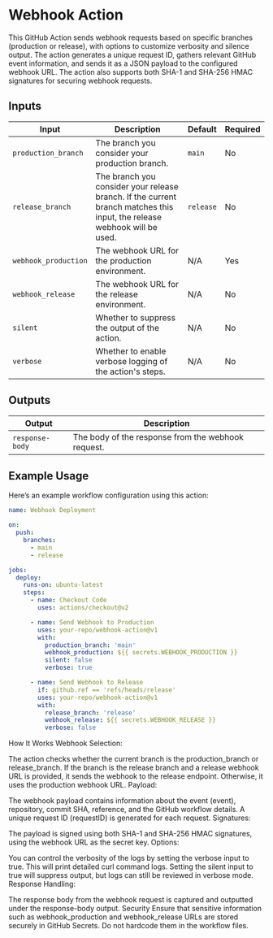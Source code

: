 # Webhook Action

This GitHub Action sends webhook requests based on specific branches (production
or release), with options to customize verbosity and silence output. The action
generates a unique request ID, gathers relevant GitHub event information, and
sends it as a JSON payload to the configured webhook URL. The action also
supports both SHA-1 and SHA-256 HMAC signatures for securing webhook requests.

## Inputs

| Input                | Description                                                                                                              | Default   | Required |
| -------------------- | ------------------------------------------------------------------------------------------------------------------------ | --------- | -------- |
| `production_branch`  | The branch you consider your production branch.                                                                          | `main`    | No       |
| `release_branch`     | The branch you consider your release branch. If the current branch matches this input, the release webhook will be used. | `release` | No       |
| `webhook_production` | The webhook URL for the production environment.                                                                          | N/A       | Yes      |
| `webhook_release`    | The webhook URL for the release environment.                                                                             | N/A       | No       |
| `silent`             | Whether to suppress the output of the action.                                                                            | N/A       | No       |
| `verbose`            | Whether to enable verbose logging of the action's steps.                                                                 | N/A       | No       |

## Outputs

| Output          | Description                                        |
| --------------- | -------------------------------------------------- |
| `response-body` | The body of the response from the webhook request. |

## Example Usage

Here’s an example workflow configuration using this action:

```yaml
name: Webhook Deployment

on:
  push:
    branches:
      - main
      - release

jobs:
  deploy:
    runs-on: ubuntu-latest
    steps:
      - name: Checkout Code
        uses: actions/checkout@v2

      - name: Send Webhook to Production
        uses: your-repo/webhook-action@v1
        with:
          production_branch: 'main'
          webhook_production: ${{ secrets.WEBHOOK_PRODUCTION }}
          silent: false
          verbose: true

      - name: Send Webhook to Release
        if: github.ref == 'refs/heads/release'
        uses: your-repo/webhook-action@v1
        with:
          release_branch: 'release'
          webhook_release: ${{ secrets.WEBHOOK_RELEASE }}
          verbose: false
```

How It Works Webhook Selection:

The action checks whether the current branch is the production_branch or
release_branch. If the branch is the release branch and a release webhook URL is
provided, it sends the webhook to the release endpoint. Otherwise, it uses the
production webhook URL. Payload:

The webhook payload contains information about the event (event), repository,
commit SHA, reference, and the GitHub workflow details. A unique request ID
(requestID) is generated for each request. Signatures:

The payload is signed using both SHA-1 and SHA-256 HMAC signatures, using the
webhook URL as the secret key. Options:

You can control the verbosity of the logs by setting the verbose input to true.
This will print detailed curl command logs. Setting the silent input to true
will suppress output, but logs can still be reviewed in verbose mode. Response
Handling:

The response body from the webhook request is captured and outputted under the
response-body output. Security Ensure that sensitive information such as
webhook_production and webhook_release URLs are stored securely in GitHub
Secrets. Do not hardcode them in the workflow files.
